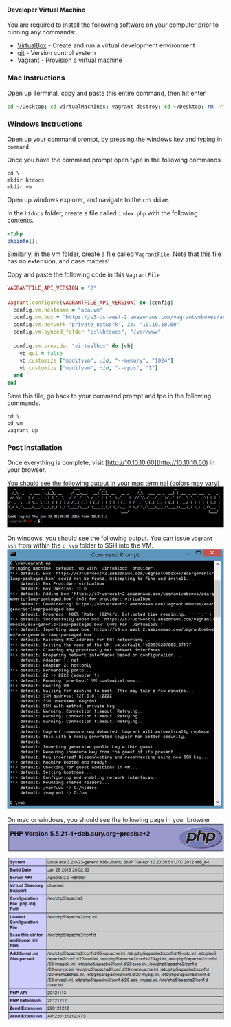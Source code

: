 #### Developer Virtual Machine

You are required to install the following software on your computer prior to running any commands:

- [VirtualBox](https://www.virtualbox.org/) - Create and run a virtual development environment
- [git](http://git-scm.com/) - Version control system
- [Vagrant](https://www.vagrantup.com/) - Provision a virtual machine

### Mac Instructions
Open up Terminal, copy and paste this entire command, then hit enter
```bash
cd ~/Desktop; cd VirtualMachines; vagrant destroy; cd ~/Desktop; rm -rf htdocs; rm -rf VirtualMachines; mkdir VirtualMachines; mkdir htdocs; echo "<?php phpinfo();" > htdocs/index.php; cd VirtualMachines; curl https://gist.githubusercontent.com/ryanfmurphy/5499647addb4379b1e38/raw/23890615f47530549d9761f865d7c51139a4cca8/gistfile1.txt > VagrantFile; vagrant up; vagrant ssh;
```

### Windows Instructions
Open up your command prompt, by pressing the windows key and typing in ```command```

Once you have the command prompt open type in the following commands
```
cd \
mkdir htdocs
mkdir vm
```

Open up windows explorer, and navigate to the ```c:\``` drive.

In the ```htdocs``` folder, create a file called ```index.php``` with the following contents.
```php
<?php
phpinfo();
```

Similarly, in the vm folder, create a file called ```VagrantFile```. Note that this file has no extension, and case matters!

Copy and paste the following code in this ```VagrantFile```
```ruby
VAGRANTFILE_API_VERSION = "2"

Vagrant.configure(VAGRANTFILE_API_VERSION) do |config|
  config.vm.hostname = "aca.vm"
  config.vm.box = "https://s3-us-west-2.amazonaws.com/vagrantvmboxes/aca-generic-lamp-packaged.box"
  config.vm.network "private_network", ip: "10.10.10.60"
  config.vm.synced_folder "c:\\htdocs", "/var/www"

  config.vm.provider "virtualbox" do |vb|
    vb.gui = false
    vb.customize ["modifyvm", :id, "--memory", "1024"]
    vb.customize ["modifyvm", :id, "--cpus", "1"]
  end
end
```

Save this file, go back to your command prompt and tpe in the following commands.
```
cd \
cd vm
vagrant up
```

### Post Installation
Once everything is complete, visit [http://10.10.10.60](http://10.10.10.60) in your browser.

You should see the following output in your mac terminal (colors may vary)
![Terminal](images/aca-terminal.png "Terminal Output")

On windows, you should see the following output. You can issue ```vagrant ssh``` from within the ```c:\vm``` folder to SSH into the VM.
![CommandPrompt](images/aca-windows-command-prompt.png "Command Prompt Output")

On mac or windows, you should see the following page in your browser
![Browser](images/aca-phpinfo.png "Browser phpinfo() Output")

